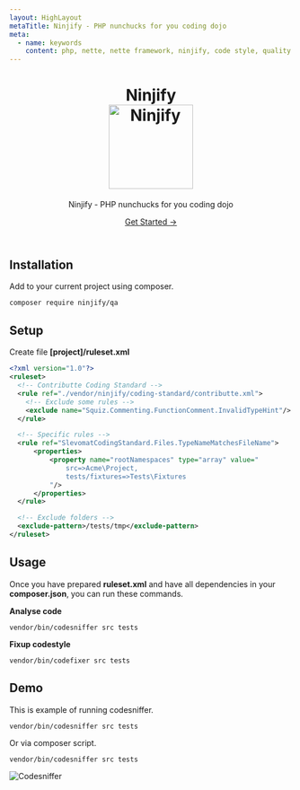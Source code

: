 ```yaml
---
layout: HighLayout
metaTitle: Ninjify - PHP nunchucks for you coding dojo
meta:
  - name: keywords
    content: php, nette, nette framework, ninjify, code style, quality assurance, code sniffer
---
```


<div class="homepage">
  <header class="hero">
    <h1>
      Ninjify<br>
      <img src="/ninjify.png" alt="Ninjify" title="Ninjify logo" width="150">
    </h1>
    <p class="description">
      Ninjify - PHP nunchucks for you coding dojo
    </p>
    <p class="action">
      <a href="https://github.com/ninjify/" class="nav-link action-button">Get Started →</a>
    </p>
  </header>
</div>

## Installation

Add to your current project using composer.

```
composer require ninjify/qa
```

## Setup

Create file **[project]/ruleset.xml**

```xml
<?xml version="1.0"?>
<ruleset>
  <!-- Contributte Coding Standard -->
  <rule ref="./vendor/ninjify/coding-standard/contributte.xml">
    <!-- Exclude some rules -->
    <exclude name="Squiz.Commenting.FunctionComment.InvalidTypeHint"/>
  </rule>

  <!-- Specific rules -->
  <rule ref="SlevomatCodingStandard.Files.TypeNameMatchesFileName">
      <properties>
          <property name="rootNamespaces" type="array" value="
              src=>Acme\Project,
              tests/fixtures=>Tests\Fixtures
          "/>
      </properties>
  </rule>

  <!-- Exclude folders -->
  <exclude-pattern>/tests/tmp</exclude-pattern>
</ruleset>
```

## Usage

Once you have prepared **ruleset.xml** and have all dependencies in your **composer.json**, 
you can run these commands.

**Analyse code**

```
vendor/bin/codesniffer src tests
```

**Fixup codestyle**

```
vendor/bin/codefixer src tests
```

## Demo

This is example of running codesniffer.

```
vendor/bin/codesniffer src tests
```

Or via composer script.

```
vendor/bin/codesniffer src tests
```

![Codesniffer](/misc/ninjify-console.png "Ninjify Codesniffer")
